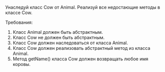 
Унаследуй класс Cow от Animal.
Реализуй все недостающие методы в классе Cow.


Требования:
1.	Класс Animal должен быть абстрактным.
2.	Класс Cow не должен быть абстрактным.
3.	Класс Cow должен наследоваться от класса Animal.
4.	Класс Cow должен реализовать абстрактный метод из класса Animal.
5.	Метод getName() класса Cow должен возвращать любое имя коровы.


